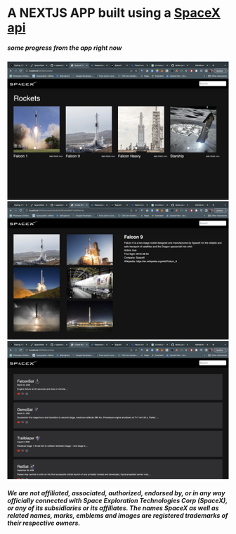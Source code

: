 # A **NEXTJS APP** built using a [SpaceX api](https://github.com/r-spacex/SpaceX-API/tree/master)

##### some progress from the app right now

![Rockets page](https://github.com/nduka-junior/SpaceX/blob/main/public/rockets.png)
![Rocket page](https://github.com/nduka-junior/SpaceX/blob/main/public/rocket.png)
![Launches page](https://github.com/nduka-junior/SpaceX/blob/main/public/launches.png)

##### _We are not affiliated, associated, authorized, endorsed by, or in any way officially connected with Space Exploration Technologies Corp (SpaceX), or any of its subsidiaries or its affiliates. The names SpaceX as well as related names, marks, emblems and images are registered trademarks of their respective owners._
